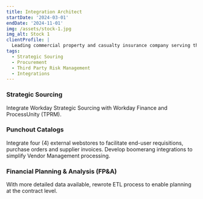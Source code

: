 ```yaml
---
title: Integration Architect
startDate: '2024-03-01'
endDate: '2024-11-01'
img: /assets/stock-1.jpg
img_alt: Stock 1
clientProfile: |
  Leading commercial property and casualty insurance company serving the global business community
tags:
  - Strategic Souring
  - Procurement
  - Third Party Risk Management
  - Integrations
---
```


### Strategic Sourcing

Integrate Workday Strategic Sourcing with Workday Finance and ProcessUnity (TPRM).

### Punchout Catalogs

Integrate four (4) external webstores to facilitate end-user requisitions, purchase orders and supplier invoices. Develop boomerang integrations to simplify Vendor Management processing.

### Financial Planning & Analysis (FP&A)

With more detailed data available, rewrote ETL process to enable planning at the contract level.